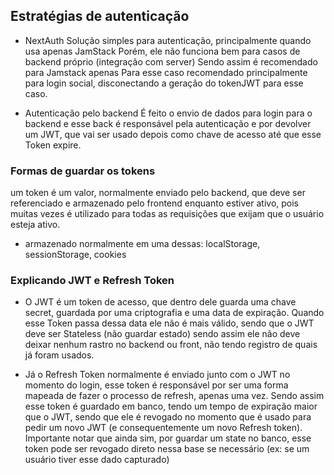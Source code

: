 ## Estratégias de autenticação

- NextAuth
Solução simples para autenticação, principalmente quando usa apenas JamStack
Porém, ele não funciona bem para casos de backend próprio (integração com server)
Sendo assim é recomendado para Jamstack apenas
Para esse caso recomendado principalmente para login social, disconectando a geração do tokenJWT para esse caso.

- Autenticação pelo backend 
É feito o envio de dados para login para o backend e esse back é responsável pela autenticação e por devolver um JWT, que vai ser usado depois como chave de acesso até que esse Token expire.

### Formas de guardar os tokens

um token é um valor, normalmente enviado pelo backend, que deve ser referenciado e armazenado pelo frontend enquanto estiver ativo, pois muitas vezes é utilizado para todas as requisições que exijam que o usuário esteja ativo.

- armazenado normalmente em uma dessas: localStorage, sessionStorage, cookies

### Explicando JWT e Refresh Token

* O JWT é um token de acesso, que dentro dele guarda uma chave secret, guardada por uma criptografia e uma data de expiração. Quando esse Token passa dessa data ele não é mais válido, sendo que o JWT deve ser Stateless (não guardar estado) sendo assim ele não deve deixar nenhum rastro no backend ou front, não tendo registro de quais já foram usados.

* Já o Refresh Token normalmente é enviado junto com o JWT no momento do login, esse token é responsável por ser uma forma mapeada de fazer o processo de refresh, apenas uma vez. Sendo assim esse token é guardado em banco, tendo um tempo de expiração maior que o JWT, sendo que ele é revogado no momento que é usado para pedir um novo JWT (e consequentemente um novo Refresh token). Importante notar que ainda sim, por guardar um state no banco, esse token pode ser revogado direto nessa base se necessário (ex: se um usuário tiver esse dado capturado)

